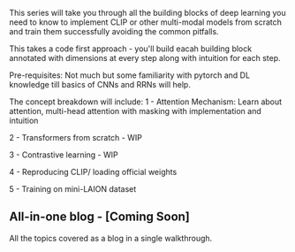 This series will take you through all the building blocks of deep learning you need to know to implement CLIP or other multi-modal models from scratch and train them successfully avoiding the common pitfalls.

This takes a code first approach - you'll build eacah building block annotated with dimensions at every step along with intuition for each step.

Pre-requisites:
Not much but some familiarity with pytorch and DL knowledge till basics of CNNs and RRNs will help.

The concept breakdown will include:
1 - Attention Mechanism: Learn about attention, multi-head attention with masking with implementation and intuition

2 - Transformers from scratch - WIP

3 - Contrastive learning - WIP

4 - Reproducing CLIP/ loading official weights

5 - Training on mini-LAION dataset



## All-in-one blog - [Coming Soon]
All the topics covered as a blog in a single walkthrough.